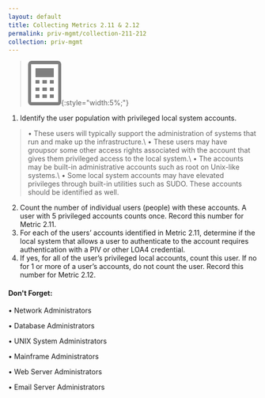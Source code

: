 ```yaml
---
layout: default
title: Collecting Metrics 2.11 & 2.12
permalink: priv-mgmt/collection-211-212
collection: priv-mgmt
---
```

>![Calculator logo](../img/calc.png){:style="width:5%;"}

1. Identify the user population with privileged local system accounts.
> •  These users will typically support the administration of systems that run and make up the infrastructure.\\
•  These users may have groupsor some other access rights associated with the account that gives them privileged access to the local system.\\
•  The accounts may be built-in administrative accounts such as root on Unix-like systems.\\
•  Some local system accounts may have elevated privileges through built-in utilities such as SUDO. These accounts should be identified as well.
2. Count the number of individual users (people) with these accounts. A user with 5 privileged accounts counts once. Record this number for Metric 2.11.
3. For each of the users’ accounts identified in Metric 2.11, determine if the local system that allows a user to authenticate to the account requires authentication with a PIV or other LOA4 credential.
4. If yes, for all of the user’s privileged local accounts, count this user. If no for 1 or more of a user’s accounts, do not count the user. Record this number for Metric 2.12.

<div class="usa-alert usa-alert-info">
  <div class="usa-alert-body">
    <p class="usa-alert-text"><H4>Don't Forget:</H4>
    <p>•  Network Administrators</p> 
    <p>•  Database Administrators</p>
    <p>•  UNIX System Administrators</p> 
    <p>•  Mainframe Administrators</p>
    <p>•  Web Server Administrators</p> 
    <p>•  Email Server Administrators</p>
    </p>
</div>
</div>
